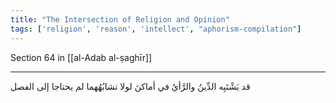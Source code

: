 ```yaml
---
title: "The Intersection of Religion and Opinion"
tags: ['religion', 'reason', 'intellect', "aphorism-compilation"]
---
```


 Section 64 in [[al-Adab al-ṣaghīr]]

---
قد يَشْتَبِه الدِّينُ والرَّأيُ في أماكنَ لولا تشابُهُهما لم يحتاجا إلى الفصل

